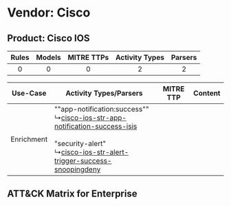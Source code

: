 Vendor: Cisco
=============
Product: Cisco IOS
------------------
| Rules | Models | MITRE TTPs | Activity Types | Parsers |
|:-----:|:------:|:----------:|:--------------:|:-------:|
|   0   |   0    |     0      |       2        |    2    |

|  Use-Case  | Activity Types/Parsers    | MITRE TTP | Content    |
|:----------:| ---- | --------- | ---- |
| Enrichment |  ""app-notification:success""<br> ↳[cisco-ios-str-app-notification-success-isis](Ps/pC_ciscoiosstrappnotificationsuccessisis.md)<br><br> "security-alert"<br> ↳[cisco-ios-str-alert-trigger-success-snoopingdeny](Ps/pC_ciscoiosstralerttriggersuccesssnoopingdeny.md)<br> |    | [](RM/r_m_cisco_cisco_ios_Enrichment.md) |

ATT&CK Matrix for Enterprise
----------------------------
